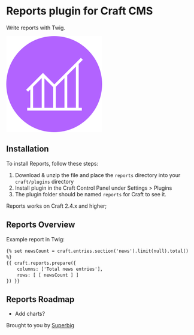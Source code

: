 # Reports plugin for Craft CMS

Write reports with Twig.

![Screenshot](resources/icon.png)

## Installation

To install Reports, follow these steps:

1. Download & unzip the file and place the `reports` directory into your `craft/plugins` directory
2. Install plugin in the Craft Control Panel under Settings > Plugins
3. The plugin folder should be named `reports` for Craft to see it.

Reports works on Craft 2.4.x and higher;

## Reports Overview

Example report in Twig:

```twig
{% set newsCount = craft.entries.section('news').limit(null).total() %}
{{ craft.reports.prepare({
    columns: ['Total news entries'], 
    rows: [ [ newsCount ] ]
}) }}
```

## Reports Roadmap

* Add charts?

Brought to you by [Superbig](https://superbig.co)
